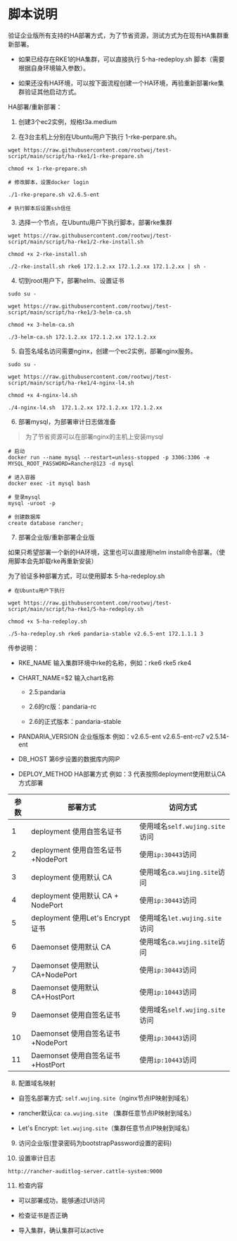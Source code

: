# 脚本说明

验证企业版所有支持的HA部署方式，为了节省资源，测试方式为在现有HA集群重新部署。

- 如果已经存在RKE1的HA集群，可以直接执行 5-ha-redeploy.sh 脚本（需要根据自身环境输入参数）。

- 如果还没有HA环境，可以按下面流程创建一个HA环境，再验重新部署rke集群验证其他启动方式。

HA部署/重新部署：

1. 创建3个ec2实例，规格t3a.medium

2. 在3台主机上分别在Ubuntu用户下执行 1-rke-perpare.sh。

```
wget https://raw.githubusercontent.com/rootwuj/test-script/main/script/ha-rke1/1-rke-prepare.sh

chmod +x 1-rke-prepare.sh

# 修改脚本，设置docker login

./1-rke-prepare.sh v2.6.5-ent

# 执行脚本后设置ssh信任
```

3. 选择一个节点，在Ubuntu用户下执行脚本，部署rke集群

```
wget https://raw.githubusercontent.com/rootwuj/test-script/main/script/ha-rke1/2-rke-install.sh

chmod +x 2-rke-install.sh 

./2-rke-install.sh rke6 172.1.2.xx 172.1.2.xx 172.1.2.xx | sh -
```

4. 切到root用户下，部署helm、设置证书

```
sudo su -

wget https://raw.githubusercontent.com/rootwuj/test-script/main/script/ha-rke1/3-helm-ca.sh

chmod +x 3-helm-ca.sh

./3-helm-ca.sh 172.1.2.xx 172.1.2.xx 172.1.2.xx
```

5. 自签名域名访问需要nginx，创建一个ec2实例，部署nginx服务。

```
sudo su -

wget https://raw.githubusercontent.com/rootwuj/test-script/main/script/ha-rke1/4-nginx-l4.sh

chmod +x 4-nginx-l4.sh

./4-nginx-l4.sh  172.1.2.xx 172.1.2.xx 172.1.2.xx
```

6. 部署mysql，为部署审计日志做准备

> 为了节省资源可以在部署nginx的主机上安装mysql

```
# 启动
docker run --name mysql --restart=unless-stopped -p 3306:3306 -e MYSQL_ROOT_PASSWORD=Rancher@123 -d mysql

# 进入容器
docker exec -it mysql bash

# 登录mysql
mysql -uroot -p

# 创建数据库
create database rancher;
```

7. 部署企业版/重新部署企业版

如果只希望部署一个新的HA环境，这里也可以直接用helm install命令部署。（使用脚本会先卸载rke再重新安装）

为了验证多种部署方式，可以使用脚本 5-ha-redeploy.sh

```
# 在Ubuntu用户下执行

wget https://raw.githubusercontent.com/rootwuj/test-script/main/script/ha-rke1/5-ha-redeploy.sh

chmod +x 5-ha-redeploy.sh

./5-ha-redeploy.sh rke6 pandaria-stable v2.6.5-ent 172.1.1.1 3
```

传参说明：

- RKE_NAME 输入集群环境中rke的名称，例如：rke6 rke5 rke4

- CHART_NAME=$2 输入chart名称 

    - 2.5:pandaria

    - 2.6的rc版：pandaria-rc

    - 2.6的正式版本：pandaria-stable

- PANDARIA_VERSION 企业版版本 例如：v2.6.5-ent v2.6.5-ent-rc7 v2.5.14-ent

- DB_HOST 第6步设置的数据库内网IP

- DEPLOY_METHOD HA部署方式 例如：3 代表按照deployment使用默认CA方式部署

参数 | 部署方式 | 访问方式
---|---|---
1 | deployment 使用自签名证书 | 使用域名`self.wujing.site`访问
2 | deployment 使用自签名证书+NodePort | 使用`ip:30443`访问
3 | deployment 使用默认 CA | 使用域名`ca.wujing.site`访问
4 | deployment 使用默认 CA + NodePort | 使用`ip:30443`访问
5 | deployment 使用Let's Encrypt证书| 使用域名`let.wujing.site`访问
6 | Daemonset 使用默认 CA | 使用域名`ca.wujing.site`访问
7 | Daemonset 使用默认 CA+NodePort |  使用`ip:30443`访问
8 | Daemonset 使用默认 CA+HostPort |  使用`ip:10443`访问
9 | Daemonset 使用自签名证书 | 使用域名`self.wujing.site`访问
10 | Daemonset 使用自签名证书+NodePort |  使用`ip:30443`访问
11 | Daemonset 使用自签名证书+HostPort |  使用`ip:10443`访问


8. 配置域名映射

- 自签名部署方式: `self.wujing.site`（nginx节点IP映射到域名）

- rancher默认ca: `ca.wujing.site` （集群任意节点IP映射到域名）

- Let's Encrypt: `let.wujing.site`（集群任意节点IP映射到域名）

9. 访问企业版(登录密码为bootstrapPassword设置的密码)

10. 设置审计日志

```
http://rancher-auditlog-server.cattle-system:9000
```

11. 检查内容

- 可以部署成功，能够通过UI访问

- 检查证书是否正确

- 导入集群，确认集群可以active
